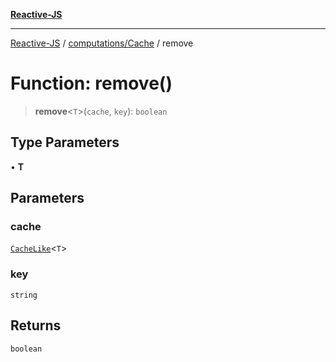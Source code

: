 [**Reactive-JS**](../../../README.md)

***

[Reactive-JS](../../../README.md) / [computations/Cache](../README.md) / remove

# Function: remove()

> **remove**\<`T`\>(`cache`, `key`): `boolean`

## Type Parameters

• **T**

## Parameters

### cache

[`CacheLike`](../interfaces/CacheLike.md)\<`T`\>

### key

`string`

## Returns

`boolean`
